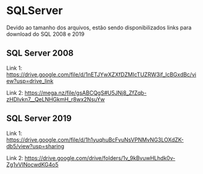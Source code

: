 # SQLServer
Devido ao tamanho dos arquivos, estão sendo disponibilizados links para download do SQL 2008 e 2019

## SQL Server 2008
Link 1: https://drive.google.com/file/d/1nETJYwXZXfDZMIcTUZRW3if_lcBGxdBc/view?usp=drive_link

Link 2: https://mega.nz/file/gsABCQgS#U5JNj8_ZfZqb-zHDIvkn7__QeLNHGkmH_r8wx2NsuYw

## SQL Server 2019
Link 1: https://drive.google.com/file/d/1h1yuqhuBcFvuNsVPNMvNG3LOXdZK-db5/view?usp=sharing

Link 2: https://drive.google.com/drive/folders/1v_9kBvuwHLhdk0v-Zg1vVINocwdKG4o5
